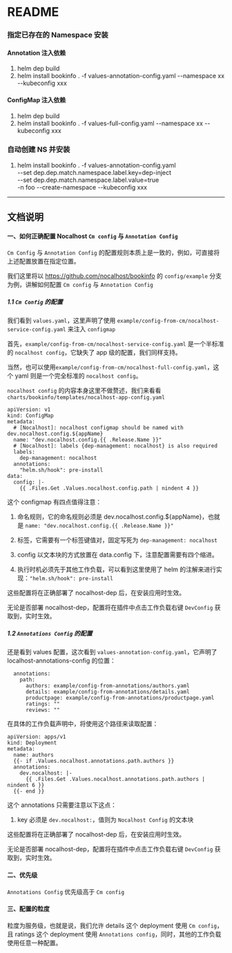 # README

### 指定已存在的 Namespace 安装

#### Annotation 注入依赖

1. helm dep build
2. helm install bookinfo . -f values-annotation-config.yaml --namespace xx --kubeconfig xxx

#### ConfigMap 注入依赖

1. helm dep build
2. helm install bookinfo . -f values-full-config.yaml --namespace xx --kubeconfig xxx

### 自动创建 NS 并安装

1. helm install bookinfo . -f values-annotation-config.yaml \
  --set dep.dep.match.namespace.label.key=dep-inject \
  --set dep.dep.match.namespace.label.value=true \
  -n foo --create-namespace --kubeconfig xxx


******

## 文档说明

#### 一、如何正确配置 Nocalhost `Cm config` 与 `Annotation Config`

`Cm Config`  与 `Annotation Config` 的配置规则本质上是一致的，例如，可直接将上述配置放置在指定位置。



我们这里将以 https://github.com/nocalhost/bookinfo 的 `config/example` 分支为例，讲解如何配置 `Cm config` 与 `Annotation Config`



##### 1.1 `Cm Config` 的配置

我们看到  `values.yaml`，这里声明了使用 `example/config-from-cm/nocalhost-service-config.yaml` 来注入 `configmap`



首先，`example/config-from-cm/nocalhost-service-config.yaml`  是一个半标准的 `nocalhost config`，它缺失了 app 级的配置，我们同样支持。



当然，也可以使用`example/config-from-cm/nocalhost-full-config.yaml`，这个 yaml 则是一个完全标准的 `nocalhost config`。



`nocalhost config` 的内容本身这里不做赘述，我们来看看`charts/bookinfo/templates/nocalhost-app-config.yaml`

```
apiVersion: v1
kind: ConfigMap
metadata:
  # [Nocalhost]: nocalhost configmap should be named with dev.nocalhost.config.${appName}
  name: "dev.nocalhost.config.{{ .Release.Name }}"
  # [Nocalhost]: labels {dep-management: nocalhost} is also required
  labels:
    dep-management: nocalhost
  annotations:
    "helm.sh/hook": pre-install
data:
  config: |-
    {{ .Files.Get .Values.nocalhost.config.path | nindent 4 }}
```



这个 configmap 有四点值得注意：



1. 命名规则，它的命名规则必须是 dev.nocalhost.config.${appName}，也就是 `name: "dev.nocalhost.config.{{ .Release.Name }}"`

2. 标签，它需要有一个标签键值对，固定写死为 `dep-management: nocalhost`
3. config 以文本块的方式放置在 data.config 下，注意配置需要有四个缩进。
4. 执行时机必须先于其他工作负载，可以看到这里使用了 helm 的注解来进行实现：`"helm.sh/hook": pre-install`



这些配置将在正确部署了 nocalhost-dep 后，在安装应用时生效。

无论是否部署 nocalhost-dep，配置将在插件中点击工作负载右键 `DevConfig` 获取到，实时生效。



##### 1.2 `Annotations Config` 的配置

还是看到 values 配置，这次看到 `values-annotation-config.yaml`，它声明了 localhost-annotations-config 的位置：

```
  annotations:
    path:
      authors: example/config-from-annotations/authors.yaml
      details: example/config-from-annotations/details.yaml
      productpage: example/config-from-annotations/productpage.yaml
      ratings: ""
      reviews: ""
```



在具体的工作负载声明中，将使用这个路径来读取配置：

```
apiVersion: apps/v1
kind: Deployment
metadata:
  name: authors
  {{- if .Values.nocalhost.annotations.path.authors }}
  annotations:
    dev.nocalhost: |-
      {{ .Files.Get .Values.nocalhost.annotations.path.authors | nindent 6 }}
  {{- end }}
```



这个 annotations 只需要注意以下这点：

1. key 必须是 `dev.nocalhost:`，值则为 `Nocalhost Config` 的文本块



这些配置将在正确部署了 nocalhost-dep 后，在安装应用时生效。

无论是否部署 nocalhost-dep，配置将在插件中点击工作负载右键 `DevConfig` 获取到，实时生效。



#### 二、优先级

`Annotations Config` 优先级高于 `Cm config`



#### 三、配置的粒度

粒度为服务级，也就是说，我们允许 details 这个 deployment 使用 `Cm config`，且 ratings 这个 deployment 使用 `Annotations config`，同时，其他的工作负载使用任意一种配置。

